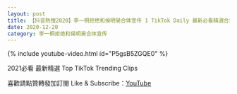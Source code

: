 ```yaml
---
layout: post
title: 【抖音熱搜2020】李一桐拒绝和侯明昊合体宣传 1 TikTok Daily 最新必看精選合集2020 12 20
date: 2020-12-20
category: 李一桐拒绝和侯明昊合体宣传
---
```


{% include youtube-video.html id="P5gsB5ZGQE0" %}

2021必看 最新精選 Top TikTok Trending Clips

喜歡請點贊轉發加訂閱 Like & Subscribe：[YouTube](https://www.youtube.com/channel/UCAoR7VcanIPd04uEq_GIylA/videos)

